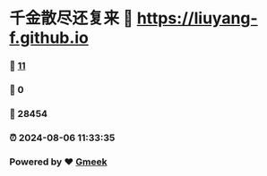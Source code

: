 # 千金散尽还复来 :link: https://liuyang-f.github.io 
### :page_facing_up: [11](https://liuyang-f.github.io/tag.html) 
### :speech_balloon: 0 
### :hibiscus: 28454 
### :alarm_clock: 2024-08-06 11:33:35 
### Powered by :heart: [Gmeek](https://github.com/Meekdai/Gmeek)
